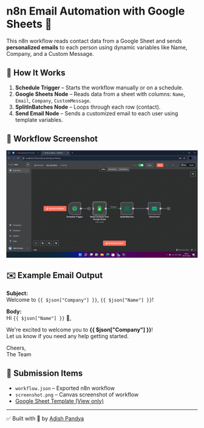 # n8n Email Automation with Google Sheets 📧

This n8n workflow reads contact data from a Google Sheet and sends **personalized emails** to each person using dynamic variables like Name, Company, and a Custom Message.

## 🔄 How It Works

1. **Schedule Trigger** – Starts the workflow manually or on a schedule.
2. **Google Sheets Node** – Reads data from a sheet with columns: `Name`, `Email`, `Company`, `CustomMessage`.
3. **SplitInBatches Node** – Loops through each row (contact).
4. **Send Email Node** – Sends a customized email to each user using template variables.

## 📸 Workflow Screenshot
![Workflow Screenshot](Screenshot.png)

## ✉️ Example Email Output

**Subject:**  
Welcome to `{{ $json["Company"] }}`, `{{ $json["Name"] }}`!

**Body:**  
Hi `{{ $json["Name"] }}` 👋,

We're excited to welcome you to **{{ $json["Company"] }}**!  
Let us know if you need any help getting started.

Cheers,  
The Team
 

## 📄 Submission Items

- `workflow.json` – Exported n8n workflow
- `screenshot.png` – Canvas screenshot of workflow
- [Google Sheet Template (View only)](https://docs.google.com/spreadsheets/d/1uKPGf-dZyEA0kbkByrGG0Kl9BDJRvOhWi1W7yHgZr4Y/edit?usp=sharing)

---

✅ Built with 💙 by [Adish Pandya](https://github.com/Adish7Pandya)